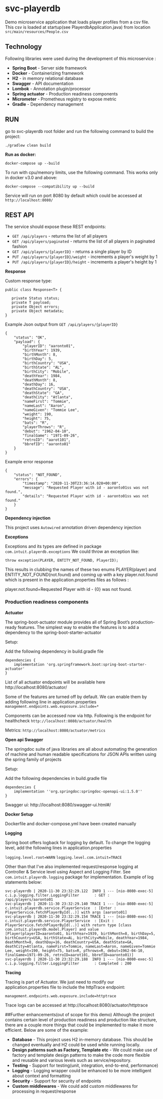 # svc-playerdb
Demo microservice application that loads player profiles from a csv file. 
This csv is loaded at startup(see PlayerdbApplication.java) from location `src/main/resources/People.csv`


## Technology ##
Following libraries were used during the development of this microservice :

- **Spring Boot** - Server side framework
- **Docker** - Containerizing framework
- **H2** - in memory relational database 
- **Swagger** - API documentation
- **Lombok** - Annotation plugin/processor
- **Spring actuator** - Production readiness components
- **Micrometer** - Prometheus registry to expose metric 
- **Gradle** - Dependency management 

## RUN

go to svc-playerdb root folder and run the following command to build the project:

`./gradlew clean build`

**Run as docker:**

`docker-compose up --build`

To run with cpu/memory limits, use the following command. This works only in docker v3.0 and above:

`docker-compose --compatibility up --build`

Service will run on port 8080 by default which could be accessed at 
`http://localhost:8080/`

## REST API

The service should expose these REST endpoints:
* `GET /api/players` - returns the list of all players
* `GET /api/players/paginated` - returns the list of all players in paginated fashion
* `GET /api/players/{playerID}` - returns a single player by ID
* `PUT /api/players/{playerID}/weight` - increments a player's weight by 1
* `PUT /api/players/{playerID}/height` - increments a player's height by 1


**Response**
 
Custom response type: 
 
 ```
public class Response<T> {

    private Status status;
    private T payload;
    private Object errors;
    private Object metadata;
}
```

Example Json output from `GET /api/players/{playerID}`

```
{
    "status": "OK",
    "payload": {
        "playerID": "aaronto01",
        "birthYear": 1939,
        "birthMonth": 8,
        "birthDay": 5,
        "birthCountry": "USA",
        "birthState": "AL",
        "birthCity": "Mobile",
        "deathYear": 1984,
        "deathMonth": 8,
        "deathDay": 16,
        "deathCountry": "USA",
        "deathState": "GA",
        "deathCity": "Atlanta",
        "nameFirst": "Tommie",
        "nameLast": "Aaron",
        "nameGiven": "Tommie Lee",
        "weight": 190,
        "height": 75,
        "bats": "R",
        "playerThrows": "R",
        "debut": "1962-04-10",
        "finalGame": "1971-09-26",
        "retroID": "aarot101",
        "bbrefID": "aaronto01"
    }
}
```

Example error response

```
{
    "status": "NOT_FOUND",
    "errors": {
        "timestamp": "2020-11-30T23:36:14.028+00:00",
        "message": "Requested Player with id - aaronto01ss was not found.",
        "details": "Requested Player with id - aaronto01ss was not found."
    }
}
```

**Dependency injection**

This project uses `Autowired` annotation driven dependency injection


**Exceptions**

Exceptions and its types are defined in package `com.intuit.playerdb.exceptions`
We could throw an exception like:

`throw exception(PLAYER, ENTITY_NOT_FOUND, PlayerID);`

This results in clubbing the names of these two enums PLAYER(player) and ENTITY_NOT_FOUND(not.found) and coming up with a key player.not.found which is present in the application.properties files as follows :

player.not.found=Requested Player with id - {0} was not found.


### Production readiness components

**Actuator**

The spring-boot-actuator module provides all of Spring Boot’s production-ready features. The simplest way to enable the features is to add a dependency to the spring-boot-starter-actuator

Setup:

Add the following dependency in build.gradle file

```
dependencies {
    implementation 'org.springframework.boot:spring-boot-starter-actuator'
}
```

List of all actuator endpoints will be available here http://localhost:8080/actuator/

Some of the features are turned off by default. We can enable them by adding following line in application.properties `management.endpoints.web.exposure.include=*`

Components can be accessed now via http. Following is the endpoint for healthcheck
 `http://localhost:8080/actuator/health`
 
 Metrics: `http://localhost:8080/actuator/metrics`
 

**Open api Swagger**

The springdoc suite of java libraries are all about automating the generation of machine and human readable specifications for JSON APIs written using the spring family of projects

Setup:

Add the following dependencies in build.gradle file

```
dependencies {
    implementation ''org.springdoc:springdoc-openapi-ui:1.5.0''
}
```

Swagger ui:  http://localhost:8080/swagger-ui.html#/


**Docker Setup**

Dockerfile and docker-compose.yml have been created manually


**Logging**

Spring boot offers logback for logging by default.
To change the logging level, add the following lines in application.properties

`logging.level.root=WARN`
`logging.level.com.intuit=TRACE`

Other than that I've also implemented request/response logging at Controller & Service level using Aspect and Logging Filter.
See `com.intuit.playerdb.logging` package for implementation. Example of log statements below:

```
svc-playerdb | 2020-11-30 23:32:29.122  INFO 1 --- [nio-8080-exec-5] c.i.p.logging.filter.LoggingFilter       : GET : /api/players/aaronto01
svc-playerdb | 2020-11-30 23:32:29.140 TRACE 1 --- [nio-8080-exec-5] c.intuit.playerdb.service.PlayerService  : [Enter : PlayerService.fetchPlayerById(..)] with args [aaronto01]
svc-playerdb | 2020-11-30 23:32:29.154 TRACE 1 --- [nio-8080-exec-5] c.intuit.playerdb.service.PlayerService  : [Exit : PlayerService.fetchPlayerById(..)] with return type [class com.intuit.playerdb.model.Player] and value [Player(playerID=aaronto01, birthYear=1939, birthMonth=8, birthDay=5, birthCountry=USA, birthState=AL, birthCity=Mobile, deathYear=1984, deathMonth=8, deathDay=16, deathCountry=USA, deathState=GA, deathCity=Atlanta, nameFirst=Tommie, nameLast=Aaron, nameGiven=Tommie Lee, weight=190, height=75, bats=R, pThrows=R, debut=1962-04-10, finalGame=1971-09-26, retroID=aarot101, bbrefID=aaronto01)]
svc-playerdb | 2020-11-30 23:32:29.188  INFO 1 --- [nio-8080-exec-5] c.i.p.logging.filter.LoggingFilter       : Completed : 200
```

**Tracing** 

Tracing is part of Actuator. We just need to modify our application.properties file to include the httpTrace endpoint:

`management.endpoints.web.exposure.include=httptrace`

Trace logs can be accessed at http://localhost:8080/actuator/httptrace



##Further enhancements(out of scope for this demo)
Although the project contains certain level of production readiness and production like structure, there are a couple more things that could be implemented to make it more efficient.
Below are some of the example:

- **Database** - This project uses H2 in-memory database. This should be changed eventually and H2 could be used while running locally.
- **Design patterns such as Factory, Template etc** - We could make use of factory and template design patterns to make the code more flexible and reusable and various levels such as service/repository.
- **Testing** - Support for testing(unit, integration, end-to-end, performance)
- **Logging** - Logging wrapper could be enhanced to be more intelligent about context and formatting
- **Security** - Support for security of endpoints
- **Custom middlewares** - We could add custom middlewares for processing in request/response 






